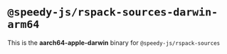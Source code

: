 # `@speedy-js/rspack-sources-darwin-arm64`

This is the **aarch64-apple-darwin** binary for `@speedy-js/rspack-sources`
